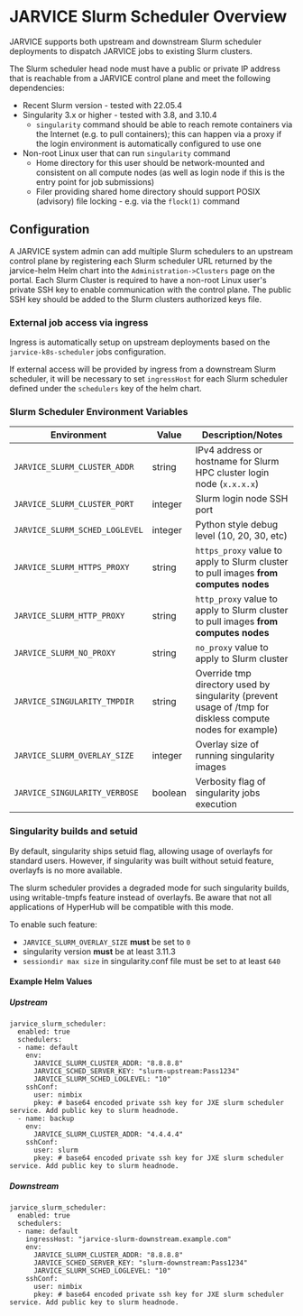 # JARVICE Slurm Scheduler Overview

JARVICE supports both upstream and downstream Slurm scheduler deployments to dispatch JARVICE jobs
to existing Slurm clusters.

The Slurm scheduler head node must have a public or private IP address that is reachable from
a JARVICE control plane and meet the following dependencies:
* Recent Slurm version - tested with 22.05.4
* Singularity 3.x or higher - tested with 3.8, and 3.10.4
    * `singularity` command should be able to reach remote containers via the Internet (e.g. to pull containers); this can happen via a proxy if the login environment is automatically configured to use one
* Non-root Linux user that can run `singularity` command
    * Home directory for this user should be network-mounted and consistent on all compute nodes (as well as login node if this is the entry point for job submissions)
    * Filer providing shared home directory should support POSIX (advisory) file locking - e.g. via the `flock(1)` command

## Configuration

A JARVICE system admin can add multiple Slurm schedulers to an upstream control plane by registering
each Slurm scheduler URL returned by the jarvice-helm Helm chart into the
`Administration->Clusters` page on the portal. Each Slurm Cluster is required to have
a non-root Linux user's private SSH key to enable communication with the control plane.
The public SSH key should be added to the Slurm clusters authorized keys file.

### External job access via ingress

Ingress is automatically setup on upstream deployments based on the `jarvice-k8s-scheduler` jobs configuration.

If external access will be provided by ingress from a downstream Slurm scheduler, it will be
necessary to set `ingressHost` for each Slurm scheduler defined under the `schedulers` key of the helm chart.

### Slurm Scheduler Environment Variables

Environment|Value|Description/Notes
---|---|---
`JARVICE_SLURM_CLUSTER_ADDR`|string|IPv4 address or hostname for Slurm HPC cluster login node (`x.x.x.x`)
`JARVICE_SLURM_CLUSTER_PORT`|integer|Slurm login node SSH port
`JARVICE_SLURM_SCHED_LOGLEVEL`|integer|Python style debug level (10, 20, 30, etc)
`JARVICE_SLURM_HTTPS_PROXY`|string|`https_proxy` value to apply to Slurm cluster to pull images **from computes nodes**
`JARVICE_SLURM_HTTP_PROXY`|string|`http_proxy` value to apply to Slurm cluster to pull images **from computes nodes**
`JARVICE_SLURM_NO_PROXY`|string|`no_proxy` value to apply to Slurm cluster
`JARVICE_SINGULARITY_TMPDIR`|string|Override tmp directory used by singularity (prevent usage of /tmp for diskless compute nodes for example)
`JARVICE_SLURM_OVERLAY_SIZE`|integer|Overlay size of running singularity images
`JARVICE_SINGULARITY_VERBOSE`|boolean|Verbosity flag of singularity jobs execution

### Singularity builds and setuid

By default, singularity ships setuid flag, allowing usage of overlayfs for standard users.
However, if singularity was built without setuid feature, overlayfs is no more available.

The slurm scheduler provides a degraded mode for such singularity builds, using writable-tmpfs feature instead of overlayfs. Be aware that not all applications of HyperHub will be compatible with this mode.

To enable such feature:

* `JARVICE_SLURM_OVERLAY_SIZE` **must** be set to `0`
* singularity version **must** be at least 3.11.3
* `sessiondir max size` in singularity.conf file must be set to at least `640`

#### Example Helm Values

##### Upstream

```
jarvice_slurm_scheduler:
  enabled: true
  schedulers:
  - name: default
    env:
      JARVICE_SLURM_CLUSTER_ADDR: "8.8.8.8"
      JARVICE_SCHED_SERVER_KEY: "slurm-upstream:Pass1234"
      JARVICE_SLURM_SCHED_LOGLEVEL: "10"
    sshConf:
      user: nimbix
      pkey: # base64 encoded private ssh key for JXE slurm scheduler service. Add public key to slurm headnode.
  - name: backup
    env:
      JARVICE_SLURM_CLUSTER_ADDR: "4.4.4.4"
    sshConf:
      user: slurm
      pkey: # base64 encoded private ssh key for JXE slurm scheduler service. Add public key to slurm headnode.      
```

##### Downstream 

```
jarvice_slurm_scheduler:
  enabled: true
  schedulers:
  - name: default
    ingressHost: "jarvice-slurm-downstream.example.com"
    env:
      JARVICE_SLURM_CLUSTER_ADDR: "8.8.8.8"
      JARVICE_SCHED_SERVER_KEY: "slurm-downstream:Pass1234"
      JARVICE_SLURM_SCHED_LOGLEVEL: "10"
    sshConf:
      user: nimbix
      pkey: # base64 encoded private ssh key for JXE slurm scheduler service. Add public key to slurm headnode.
```
